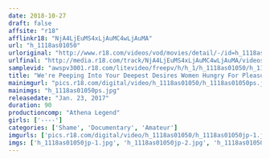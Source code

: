 ```yaml
---
date: 2018-10-27
draft: false
affsite: "r18"
afflinkr18: "NjA4LjEuMS4xLjAuMC4wLjAuMA"
url: "h_1118as01050"
urloriginal: "http://www.r18.com/videos/vod/movies/detail/-/id=h_1118as01050"
urlfinal: "http://media.r18.com/track/NjA4LjEuMS4xLjAuMC4wLjAuMA/videos/vod/movies/detail/-/id=h_1118as01050"
samplevid: "awspv3001.r18.com/litevideo/freepv/h/h_1/h_1118as01050/h_1118as01050_dmb_s.mp4"
title: "We're Peeping Into Your Deepest Desires Women Hungry For Pleasure"
mainimgurl: "pics.r18.com/digital/video/h_1118as01050/h_1118as01050ps.jpg"
mainimgs: "h_1118as01050ps.jpg"
releasedate: "Jan. 23, 2017"
duration: 90
productioncomp: "Athena Legend"
girls: ['----']
categories: ['Shame', 'Documentary', 'Amateur']
imgurls: ['pics.r18.com/digital/video/h_1118as01050/h_1118as01050jp-1.jpg', 'pics.r18.com/digital/video/h_1118as01050/h_1118as01050jp-2.jpg', 'pics.r18.com/digital/video/h_1118as01050/h_1118as01050jp-3.jpg', 'pics.r18.com/digital/video/h_1118as01050/h_1118as01050jp-4.jpg', 'pics.r18.com/digital/video/h_1118as01050/h_1118as01050jp-5.jpg', 'pics.r18.com/digital/video/h_1118as01050/h_1118as01050jp-6.jpg', 'pics.r18.com/digital/video/h_1118as01050/h_1118as01050jp-7.jpg', 'pics.r18.com/digital/video/h_1118as01050/h_1118as01050jp-8.jpg', 'pics.r18.com/digital/video/h_1118as01050/h_1118as01050jp-9.jpg', 'pics.r18.com/digital/video/h_1118as01050/h_1118as01050jp-10.jpg', 'pics.r18.com/digital/video/h_1118as01050/h_1118as01050jp-11.jpg', 'pics.r18.com/digital/video/h_1118as01050/h_1118as01050jp-12.jpg', 'pics.r18.com/digital/video/h_1118as01050/h_1118as01050jp-13.jpg', 'pics.r18.com/digital/video/h_1118as01050/h_1118as01050jp-14.jpg', 'pics.r18.com/digital/video/h_1118as01050/h_1118as01050jp-15.jpg', 'pics.r18.com/digital/video/h_1118as01050/h_1118as01050jp-16.jpg', 'pics.r18.com/digital/video/h_1118as01050/h_1118as01050jp-17.jpg', 'pics.r18.com/digital/video/h_1118as01050/h_1118as01050jp-18.jpg', 'pics.r18.com/digital/video/h_1118as01050/h_1118as01050jp-19.jpg', 'pics.r18.com/digital/video/h_1118as01050/h_1118as01050jp-20.jpg']
imgs: ['h_1118as01050jp-1.jpg', 'h_1118as01050jp-2.jpg', 'h_1118as01050jp-3.jpg', 'h_1118as01050jp-4.jpg', 'h_1118as01050jp-5.jpg', 'h_1118as01050jp-6.jpg', 'h_1118as01050jp-7.jpg', 'h_1118as01050jp-8.jpg', 'h_1118as01050jp-9.jpg', 'h_1118as01050jp-10.jpg', 'h_1118as01050jp-11.jpg', 'h_1118as01050jp-12.jpg', 'h_1118as01050jp-13.jpg', 'h_1118as01050jp-14.jpg', 'h_1118as01050jp-15.jpg', 'h_1118as01050jp-16.jpg', 'h_1118as01050jp-17.jpg', 'h_1118as01050jp-18.jpg', 'h_1118as01050jp-19.jpg', 'h_1118as01050jp-20.jpg']
---
```

